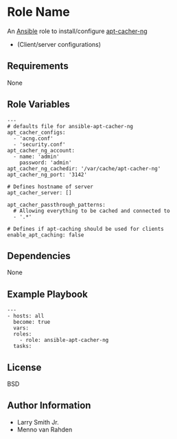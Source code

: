 Role Name
=========

An [Ansible] role to install/configure [apt-cacher-ng]
- (Client/server configurations)

Requirements
------------

None

Role Variables
--------------

```
---
# defaults file for ansible-apt-cacher-ng
apt_cacher_configs:
  - 'acng.conf'
  - 'security.conf'
apt_cacher_ng_account:
  - name: 'admin'
    password: 'admin'
apt_cacher_ng_cachedir: '/var/cache/apt-cacher-ng'
apt_cacher_ng_port: '3142'

# Defines hostname of server
apt_cacher_server: []

apt_cacher_passthrough_patterns:
  # Allowing everything to be cached and connected to
  - '.*'

# Defines if apt-caching should be used for clients
enable_apt_caching: false
```

Dependencies
------------

None

Example Playbook
----------------
```
---
- hosts: all
  become: true
  vars:
  roles:
    - role: ansible-apt-cacher-ng
  tasks:
```

License
-------

BSD

Author Information
------------------

- Larry Smith Jr.
- Menno van Rahden

[Ansible]: <https://www.ansible.com>
[apt-cacher-ng]: <https://www.unix-ag.uni-kl.de/~bloch/acng/>
